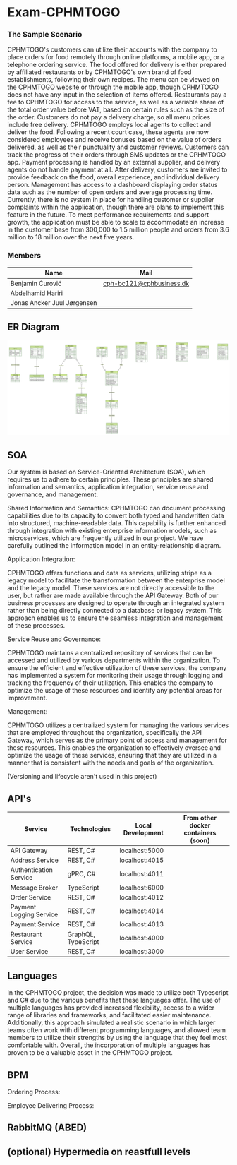 # Exam-CPHMTOGO

### The Sample Scenario
CPHMTOGO's customers can utilize their accounts with the company to place orders for food remotely through online platforms, a mobile app, or a telephone ordering service. The food offered for delivery is either prepared by affiliated restaurants or by CPHMTOGO's own brand of food establishments, following their own recipes. The menu can be viewed on the CPHMTOGO website or through the mobile app, though CPHMTOGO does not have any input in the selection of items offered. Restaurants pay a fee to CPHMTOGO for access to the service, as well as a variable share of the total order value before VAT, based on certain rules such as the size of the order. Customers do not pay a delivery charge, so all menu prices include free delivery. CPHMTOGO employs local agents to collect and deliver the food. Following a recent court case, these agents are now considered employees and receive bonuses based on the value of orders delivered, as well as their punctuality and customer reviews. Customers can track the progress of their orders through SMS updates or the CPHMTOGO app. Payment processing is handled by an external supplier, and delivery agents do not handle payment at all. After delivery, customers are invited to provide feedback on the food, overall experience, and individual delivery person. Management has access to a dashboard displaying order status data such as the number of open orders and average processing time. Currently, there is no system in place for handling customer or supplier complaints within the application, though there are plans to implement this feature in the future. To meet performance requirements and support growth, the application must be able to scale to accommodate an increase in the customer base from 300,000 to 1.5 million people and orders from 3.6 million to 18 million over the next five years.



### Members
| Name                        | Mail                     |
|-----------------------------|--------------------------|
| Benjamin Ćurović            | cph-bc121@cphbusiness.dk |
| Abdelhamid Hariri           |                          |
| Jonas Ancker Juul Jørgensen |                          |

## ER Diagram
![](https://raw.githubusercontent.com/Abed01-lab/prisma-erd/b9fb5f2de610b67b6c673ad1b352c69996e4f22b/prisma/ERD.svg)


## SOA
Our system is based on Service-Oriented Architecture (SOA), which requires us to adhere to certain principles. These principles are shared information and semantics, application integration, service reuse and governance, and management.

Shared Information and Semantics:
CPHMTOGO can document processing capabilities due to its capacity to convert both typed and handwritten data into structured, machine-readable data. This capability is further enhanced through integration with existing enterprise information models, such as microservices, which are frequently utilized in our project. We have carefully outlined the information model in an entity-relationship diagram.

Application Integration:

CPHMTOGO offers functions and data as services, utilizing stripe as a legacy model to facilitate the transformation between the enterprise model and the legacy model. These services are not directly accessible to the user, but rather are made available through the API Gateway. Both of our business processes are designed to operate through an integrated system rather than being directly connected to a database or legacy system. This approach enables us to ensure the seamless integration and management of these processes.

Service Reuse and Governance:

CPHMTOGO maintains a centralized repository of services that can be accessed and utilized by various departments within the organization. To ensure the efficient and effective utilization of these services, the company has implemented a system for monitoring their usage through logging and tracking the frequency of their utilization. This enables the company to optimize the usage of these resources and identify any potential areas for improvement.


Management:

CPHMTOGO utilizes a centralized system for managing the various services that are employed throughout the organization, specifically the API Gateway, which serves as the primary point of access and management for these resources. This enables the organization to effectively oversee and optimize the usage of these services, ensuring that they are utilized in a manner that is consistent with the needs and goals of the organization.


(Versioning and lifecycle aren't used in this project)
## API's
| Service                 | Technologies        | Local Development | From other docker containers (soon) |
|-------------------------|---------------------|-------------------|-------------------------------------|
| API Gateway             | REST, C#            | localhost:5000    |                                     |
| Address Service         | REST, C#            | localhost:4015    |                                     |
| Authentication Service  | gPRC, C#            | localhost:4011    |                                     |
| Message Broker          | TypeScript          | localhost:6000    |                                     |
| Order Service           | REST, C#            | localhost:4012    |                                     |
| Payment Logging Service | REST, C#            | localhost:4014    |                                     |
| Payment Service         | REST, C#            | localhost:4013    |                                     |
| Restaurant Service      | GraphQL, TypeScript | localhost:4000    |                                     |
| User Service            | REST, C#            | localhost:3000    |                                     |

## Languages
In the CPHMTOGO project, the decision was made to utilize both Typescript and C# due to the various benefits that these languages offer. The use of multiple languages has provided increased flexibility, access to a wider range of libraries and frameworks, and facilitated easier maintenance. Additionally, this approach simulated a realistic scenario in which larger teams often work with different programming languages, and allowed team members to utilize their strengths by using the language that they feel most comfortable with. Overall, the incorporation of multiple languages has proven to be a valuable asset in the CPHMTOGO project.

## BPM
Ordering Process:

Employee Delivering Process:


## RabbitMQ (ABED)
## (optional) Hypermedia on reastfull levels
